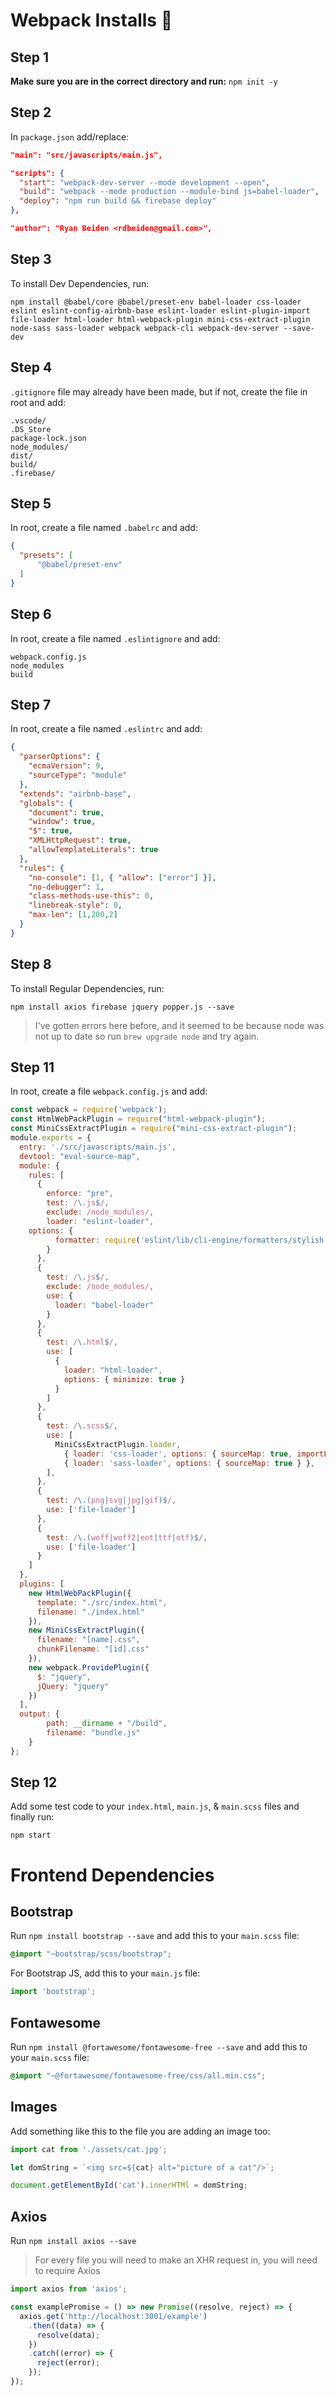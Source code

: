 # Webpack Installs 🚀

## Step 1
**Make sure you are in the correct directory and run:** `npm init -y`
## Step 2
In `package.json` add/replace:
```json
"main": "src/javascripts/main.js",
```
```json
"scripts": {
  "start": "webpack-dev-server --mode development --open",
  "build": "webpack --mode production --module-bind js=babel-loader",
  "deploy": "npm run build && firebase deploy"
},
```
```json
"author": "Ryan Beiden <rdbeiden@gmail.com>",
```
## Step 3
To install Dev Dependencies, run:
```
npm install @babel/core @babel/preset-env babel-loader css-loader eslint eslint-config-airbnb-base eslint-loader eslint-plugin-import file-loader html-loader html-webpack-plugin mini-css-extract-plugin node-sass sass-loader webpack webpack-cli webpack-dev-server --save-dev
```
## Step 4
`.gitignore` file may already have been made, but if not, create the file in root and add:
```
.vscode/
.DS_Store
package-lock.json
node_modules/
dist/
build/
.firebase/
```
## Step 5
In root, create a file named `.babelrc` and add:
```json
{
  "presets": [
      "@babel/preset-env"
  ]
}
```
## Step 6
In root, create a file named `.eslintignore` and add:
```
webpack.config.js
node_modules
build
```
## Step 7
In root, create a file named `.eslintrc` and add:
```json
{
  "parserOptions": {
    "ecmaVersion": 9,
    "sourceType": "module"
  },
  "extends": "airbnb-base",
  "globals": {
    "document": true,
    "window": true,
    "$": true,
    "XMLHttpRequest": true,
    "allowTemplateLiterals": true
  },
  "rules": {
    "no-console": [1, { "allow": ["error"] }],
    "no-debugger": 1,
    "class-methods-use-this": 0,
    "linebreak-style": 0,
    "max-len": [1,200,2]
  }
}
```
## Step 8
To install Regular Dependencies, run:
```
npm install axios firebase jquery popper.js --save
```
>I've gotten errors here before, and it seemed to be because node was not up to date so run `brew upgrade node` and try again.
## Step 11
In root, create a file `webpack.config.js` and add:
```js
const webpack = require('webpack');
const HtmlWebPackPlugin = require("html-webpack-plugin");
const MiniCssExtractPlugin = require("mini-css-extract-plugin");
module.exports = {
  entry: './src/javascripts/main.js',
  devtool: "eval-source-map",
  module: {
    rules: [
      {
        enforce: "pre",
        test: /\.js$/,
        exclude: /node_modules/,
        loader: "eslint-loader",
	options: {
          formatter: require('eslint/lib/cli-engine/formatters/stylish')
        }
      },
      {
        test: /\.js$/,
        exclude: /node_modules/,
        use: {
          loader: "babel-loader"
        }
      },
      {
        test: /\.html$/,
        use: [
          {
            loader: "html-loader",
            options: { minimize: true }
          }
        ]
      },
      {
        test: /\.scss$/,
        use: [
          MiniCssExtractPlugin.loader,
            { loader: 'css-loader', options: { sourceMap: true, importLoaders: 1 } },
            { loader: 'sass-loader', options: { sourceMap: true } },
        ],
      },
      {
        test: /\.(png|svg|jpg|gif)$/,
        use: ['file-loader']
      },
      {
        test: /\.(woff|woff2|eot|ttf|otf)$/,
        use: ['file-loader']
      }
    ]
  },
  plugins: [
    new HtmlWebPackPlugin({
      template: "./src/index.html",
      filename: "./index.html"
    }),
    new MiniCssExtractPlugin({
      filename: "[name].css",
      chunkFilename: "[id].css"
    }),
    new webpack.ProvidePlugin({
      $: "jquery",
      jQuery: "jquery"
    })
  ],
  output: {
		path: __dirname + "/build",
		filename: "bundle.js"
	}
};
```
## Step 12
Add some test code to your `index.html`, `main.js`, & `main.scss` files and finally run:
```
npm start
```
# Frontend Dependencies

## Bootstrap
Run `npm install bootstrap --save` and add this to your `main.scss` file:
```css
@import "~bootstrap/scss/bootstrap";
```
For Bootstrap JS, add this to your `main.js` file:
```js
import 'bootstrap';
```
## Fontawesome
Run `npm install @fortawesome/fontawesome-free --save` and add this to your `main.scss` file:
```css
@import "~@fortawesome/fontawesome-free/css/all.min.css";
```
## Images
Add something like this to the file you are adding an image too:
```js
import cat from './assets/cat.jpg';

let domString = `<img src=${cat} alt="picture of a cat"/>`;

document.getElementById('cat').innerHTMl = domString;
```
## Axios
Run `npm install axios --save`
> For every file you will need to make an XHR request in, you will need to require Axios
```js
import axios from 'axios';

const examplePromise = () => new Promise((resolve, reject) => {
  axios.get('http://localhost:3001/example')
    .then((data) => {
      resolve(data);
    })
    .catch((error) => {
      reject(error);
    });
});
```
